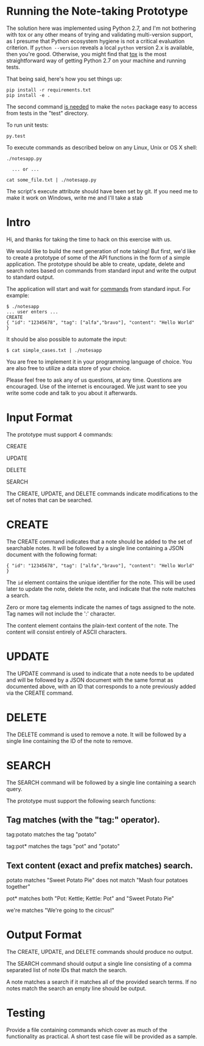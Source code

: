 # Running the Note-taking Prototype

The solution here was implemented using Python 2.7, and I'm not bothering with
tox or any other means of trying and validating multi-version support, as I
presume that Python ecosystem hygiene is not a critical evaluation criterion.
If `python --version` reveals a local `python` version 2.x is available, then
you're good. Otherwise, you might find that [tox](https://tox.readthedocs.io/en/latest/)
is the most straightforward way of getting Python 2.7 on your machine and
running tests.

That being said, here's how you set things up:

    pip install -r requirements.txt
    pip install -e .

The second command [is needed](http://doc.pytest.org/en/latest/goodpractices.html#choosing-a-test-layout-import-rules)
to make the `notes` package easy to access from tests in the "test" directory.

To run unit tests:

    py.test

To execute commands as described below on any Linux, Unix or OS X shell:

    ./notesapp.py
    
      ... or ...
      
    cat some_file.txt | ./notesapp.py

The script's execute attribute should have been set by git. If you need me to
make it work on Windows, write me and I'll take a stab


# Intro

Hi, and thanks for taking the time to hack on this exercise with us.

We would like to build the next generation of note taking! But first, we'd like
to create a prototype of some of the API functions in the form of a simple
application. The prototype should be able to create, update, delete and search
notes based on commands from standard input and write the output to standard
output.

The application will start and wait for [commands](#input-format) from standard
input. For example:

    $ ./notesapp
    ... user enters ...
    CREATE
    { "id": "12345678", "tag": ["alfa","bravo"], "content": "Hello World" }

It should be also possible to automate the input:

    $ cat simple_cases.txt | ./notesapp

You are free to implement it in your programming language of choice. You are
also free to utilize a data store of your choice.

Please feel free to ask any of us questions, at any time. Questions are
encouraged. Use of the internet is encouraged. We just want to see you write
some code and talk to you about it afterwards.

# Input Format

The prototype must support 4 commands:

CREATE

UPDATE

DELETE

SEARCH

The CREATE, UPDATE, and DELETE commands indicate modifications to the set of
notes that can be searched.

# CREATE

The CREATE command indicates that a note should be added to the set of
searchable notes. It will be followed by a single line containing a JSON
document with the following format:

```
{ "id": "12345678", "tag": ["alfa","bravo"], "content": "Hello World" }
```
The `id` element contains the unique identifier for the note. This will be used
later to update the note, delete the note, and indicate that the note matches a search.

Zero or more tag elements indicate the names of tags assigned to the note. Tag
names will not include the ':' character.

The content element contains the plain-text content of the note. The content
will consist entirely of ASCII characters.

# UPDATE

The UPDATE command is used to indicate that a note needs to be updated and will
be followed by a JSON document with the same format as documented above, with an ID that corresponds to a note previously added via the CREATE command.

# DELETE

The DELETE command is used to remove a note. It will be followed by a single
line containing the ID of the note to remove.

# SEARCH

The SEARCH command will be followed by a single line containing a search query.

The prototype must support the following search functions:

## Tag matches (with the "tag:" operator).

tag:potato matches the tag "potato"

tag:pot* matches the tags "pot" and "potato"

## Text content (exact and prefix matches) search.

potato matches "Sweet Potato Pie" does not match "Mash four potatoes together"

pot* matches both "Pot: Kettle; Kettle: Pot" and "Sweet Potato Pie"

we're matches "We're going to the circus!"

# Output Format

The CREATE, UPDATE, and DELETE commands should produce no output.

The SEARCH command should output a single line consisting of a comma separated
list of note IDs that match the search.

A note matches a search if it matches all of the provided search terms. If no
notes match the search an empty line should be output.

# Testing

Provide a file containing commands which cover as much of the functionality as
practical. A short test case file will be provided as a sample.
